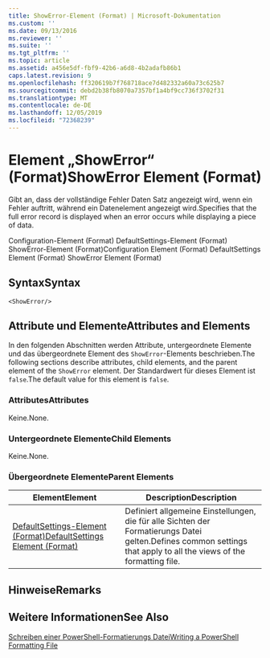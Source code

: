 ```yaml
---
title: ShowError-Element (Format) | Microsoft-Dokumentation
ms.custom: ''
ms.date: 09/13/2016
ms.reviewer: ''
ms.suite: ''
ms.tgt_pltfrm: ''
ms.topic: article
ms.assetid: a456e5df-fbf9-42b6-a6d8-4b2adafb86b1
caps.latest.revision: 9
ms.openlocfilehash: ff320619b7f768718ace7d482332a60a73c625b7
ms.sourcegitcommit: debd2b38fb8070a7357bf1a4bf9cc736f3702f31
ms.translationtype: MT
ms.contentlocale: de-DE
ms.lasthandoff: 12/05/2019
ms.locfileid: "72368239"
---
```

# <a name="showerror-element-format"></a><span data-ttu-id="52304-102">Element „ShowError“ (Format)</span><span class="sxs-lookup"><span data-stu-id="52304-102">ShowError Element (Format)</span></span>

<span data-ttu-id="52304-103">Gibt an, dass der vollständige Fehler Daten Satz angezeigt wird, wenn ein Fehler auftritt, während ein Datenelement angezeigt wird.</span><span class="sxs-lookup"><span data-stu-id="52304-103">Specifies that the full error record is displayed when an error occurs while displaying a piece of data.</span></span>

<span data-ttu-id="52304-104">Configuration-Element (Format) DefaultSettings-Element (Format) ShowError-Element (Format)</span><span class="sxs-lookup"><span data-stu-id="52304-104">Configuration Element (Format) DefaultSettings Element (Format) ShowError Element (Format)</span></span>

## <a name="syntax"></a><span data-ttu-id="52304-105">Syntax</span><span class="sxs-lookup"><span data-stu-id="52304-105">Syntax</span></span>

```scr
<ShowError/>
```

## <a name="attributes-and-elements"></a><span data-ttu-id="52304-106">Attribute und Elemente</span><span class="sxs-lookup"><span data-stu-id="52304-106">Attributes and Elements</span></span>

<span data-ttu-id="52304-107">In den folgenden Abschnitten werden Attribute, untergeordnete Elemente und das übergeordnete Element des `ShowError`-Elements beschrieben.</span><span class="sxs-lookup"><span data-stu-id="52304-107">The following sections describe attributes, child elements, and the parent element of the `ShowError` element.</span></span> <span data-ttu-id="52304-108">Der Standardwert für dieses Element ist `false`.</span><span class="sxs-lookup"><span data-stu-id="52304-108">The default value for this element is `false`.</span></span>

### <a name="attributes"></a><span data-ttu-id="52304-109">Attributes</span><span class="sxs-lookup"><span data-stu-id="52304-109">Attributes</span></span>

<span data-ttu-id="52304-110">Keine.</span><span class="sxs-lookup"><span data-stu-id="52304-110">None.</span></span>

### <a name="child-elements"></a><span data-ttu-id="52304-111">Untergeordnete Elemente</span><span class="sxs-lookup"><span data-stu-id="52304-111">Child Elements</span></span>

<span data-ttu-id="52304-112">Keine.</span><span class="sxs-lookup"><span data-stu-id="52304-112">None.</span></span>

### <a name="parent-elements"></a><span data-ttu-id="52304-113">Übergeordnete Elemente</span><span class="sxs-lookup"><span data-stu-id="52304-113">Parent Elements</span></span>

|<span data-ttu-id="52304-114">Element</span><span class="sxs-lookup"><span data-stu-id="52304-114">Element</span></span>|<span data-ttu-id="52304-115">Description</span><span class="sxs-lookup"><span data-stu-id="52304-115">Description</span></span>|
|-------------|-----------------|
|[<span data-ttu-id="52304-116">DefaultSettings-Element (Format)</span><span class="sxs-lookup"><span data-stu-id="52304-116">DefaultSettings Element (Format)</span></span>](./defaultsettings-element-format.md)|<span data-ttu-id="52304-117">Definiert allgemeine Einstellungen, die für alle Sichten der Formatierungs Datei gelten.</span><span class="sxs-lookup"><span data-stu-id="52304-117">Defines common settings that apply to all the views of the formatting file.</span></span>|

## <a name="remarks"></a><span data-ttu-id="52304-118">Hinweise</span><span class="sxs-lookup"><span data-stu-id="52304-118">Remarks</span></span>

## <a name="see-also"></a><span data-ttu-id="52304-119">Weitere Informationen</span><span class="sxs-lookup"><span data-stu-id="52304-119">See Also</span></span>

[<span data-ttu-id="52304-120">Schreiben einer PowerShell-Formatierungs Datei</span><span class="sxs-lookup"><span data-stu-id="52304-120">Writing a PowerShell Formatting File</span></span>](./writing-a-powershell-formatting-file.md)
